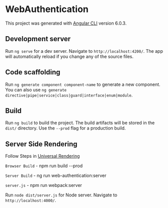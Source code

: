 # WebAuthentication

This project was generated with [Angular CLI](https://github.com/angular/angular-cli) version 6.0.3.

## Development server

Run `ng serve` for a dev server. Navigate to `http://localhost:4200/`. The app will automatically reload if you change any of the source files.

## Code scaffolding

Run `ng generate component component-name` to generate a new component. You can also use `ng generate directive|pipe|service|class|guard|interface|enum|module`.

## Build

Run `ng build` to build the project. The build artifacts will be stored in the `dist/` directory. Use the `--prod` flag for a production build.

## Server Side Rendering

Follow Steps in [Universal Rendering](https://github.com/angular/angular-cli/wiki/stories-universal-rendering)

`Browser Build` - npm run build --prod

`Server Build` - ng run web-authentication:server

`server.js` - npm run webpack:server


Run `node dist/server.js` for Node server. Navigate to `http://localhost:4000/`. 

